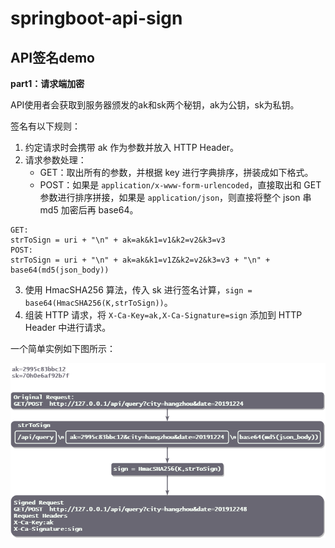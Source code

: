 # springboot-api-sign

## API签名demo

**part1：请求端加密**

API使用者会获取到服务器颁发的ak和sk两个秘钥，ak为公钥，sk为私钥。

签名有以下规则：

1. 约定请求时会携带 ak 作为参数并放入 HTTP Header。
2. 请求参数处理：
   - GET：取出所有的参数，并根据 key 进行字典排序，拼装成如下格式。
   - POST：如果是 `application/x-www-form-urlencoded`，直接取出和 GET 参数进行排序拼接，如果是 `application/json`，则直接将整个 json 串 md5 加密后再 base64。

```
GET:
strToSign = uri + "\n" + ak=ak&k1=v1&k2=v2&k3=v3
POST:
strToSign = uri + "\n" + ak=ak&k1=v1Z&k2=v2&k3=v3 + "\n" + base64(md5(json_body))
```

3. 使用 HmacSHA256 算法，传入 sk 进行签名计算，`sign = base64(HmacSHA256(K,strToSign))`。
4. 组装 HTTP 请求，将 `X-Ca-Key=ak,X-Ca-Signature=sign` 添加到 HTTP Header 中进行请求。

一个简单实例如下图所示：

![sign2](assets/sign2.png)